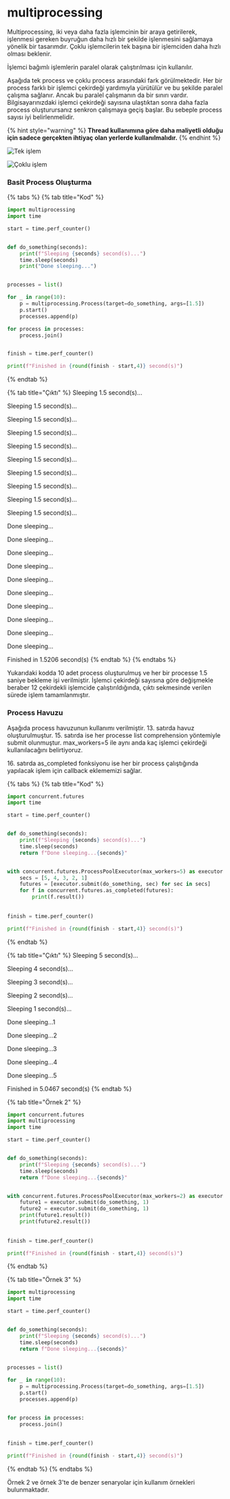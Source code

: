 # multiprocessing

Multiprocessing, iki veya daha fazla işlemcinin bir araya getirilerek, işlenmesi gereken buyruğun daha hızlı bir şekilde işlenmesini sağlamaya yönelik bir tasarımdır. Çoklu işlemcilerin tek başına bir işlemciden daha hızlı olması beklenir.

İşlemci bağımlı işlemlerin paralel olarak çalıştırılması için kullanılır.

Aşağıda tek process ve çoklu process arasındaki fark görülmektedir. Her bir process farklı bir işlemci çekirdeği yardımıyla yürütülür ve bu şekilde paralel çalışma sağlanır. Ancak bu paralel çalışmanın da bir sınırı vardır. Bilgisayarınızdaki işlemci çekirdeği sayısına ulaştıktan sonra daha fazla process oluşturursanız senkron çalışmaya geçiş başlar. Bu sebeple process sayısı iyi belirlenmelidir.

{% hint style="warning" %}
**Thread kullanımına göre daha maliyetli olduğu için sadece gerçekten ihtiyaç olan yerlerde kullanılmalıdır.**
{% endhint %}

![Tek işlem](../../.gitbook/assets/multithreading.png)

![Çoklu işlem](../../.gitbook/assets/multiprocessing.png)

### Basit Process Oluşturma

{% tabs %}
{% tab title="Kod" %}
```python
import multiprocessing
import time

start = time.perf_counter()


def do_something(seconds):
    print(f"Sleeping {seconds} second(s)...")
    time.sleep(seconds)
    print("Done sleeping...")


processes = list()

for _ in range(10):
    p = multiprocessing.Process(target=do_something, args=[1.5])
    p.start()
    processes.append(p)

for process in processes:
    process.join()


finish = time.perf_counter()

print(f"Finished in {round(finish - start,4)} second(s)")
```
{% endtab %}

{% tab title="Çıktı" %}
Sleeping 1.5 second(s)... 

Sleeping 1.5 second(s)... 

Sleeping 1.5 second(s)... 

Sleeping 1.5 second(s)... 

Sleeping 1.5 second(s)... 

Sleeping 1.5 second(s)... 

Sleeping 1.5 second(s)... 

Sleeping 1.5 second(s)... 

Sleeping 1.5 second(s)... 

Sleeping 1.5 second(s)... 

Done sleeping... 

Done sleeping... 

Done sleeping... 

Done sleeping... 

Done sleeping... 

Done sleeping... 

Done sleeping... 

Done sleeping... 

Done sleeping... 

Done sleeping... 

Finished in 1.5206 second(s)
{% endtab %}
{% endtabs %}

Yukarıdaki kodda 10 adet process oluşturulmuş ve her bir processe 1.5 saniye bekleme işi verilmiştir. İşlemci çekirdeği sayısına göre değişmekle beraber 12 çekirdekli işlemcide çalıştırıldığında, çıktı sekmesinde verilen sürede işlem tamamlanmıştır.

### Process Havuzu

Aşağıda process havuzunun kullanımı verilmiştir. 13. satırda havuz oluşturulmuştur. 15. satırda ise her processe list comprehension yöntemiyle submit olunmuştur. max_workers=5 ile aynı anda kaç işlemci çekirdeği kullanılacağını belirtiyoruz.

16\. satırda as_completed fonksiyonu ise her bir process çalıştığında yapılacak işlem için callback eklememizi sağlar.

{% tabs %}
{% tab title="Kod" %}
```python
import concurrent.futures
import time

start = time.perf_counter()


def do_something(seconds):
    print(f"Sleeping {seconds} second(s)...")
    time.sleep(seconds)
    return f"Done sleeping...{seconds}"


with concurrent.futures.ProcessPoolExecutor(max_workers=5) as executor:
    secs = [5, 4, 3, 2, 1]
    futures = [executor.submit(do_something, sec) for sec in secs]
    for f in concurrent.futures.as_completed(futures):
        print(f.result())
        
        
finish = time.perf_counter()

print(f"Finished in {round(finish - start,4)} second(s)")

```
{% endtab %}

{% tab title="Çıktı" %}
Sleeping 5 second(s)... 

Sleeping 4 second(s)... 

Sleeping 3 second(s)... 

Sleeping 2 second(s)... 

Sleeping 1 second(s)... 

Done sleeping...1 

Done sleeping...2 

Done sleeping...3 

Done sleeping...4 

Done sleeping...5 

Finished in 5.0467 second(s)
{% endtab %}

{% tab title="Örnek 2" %}
```python
import concurrent.futures
import multiprocessing
import time

start = time.perf_counter()


def do_something(seconds):
    print(f"Sleeping {seconds} second(s)...")
    time.sleep(seconds)
    return f"Done sleeping...{seconds}"


with concurrent.futures.ProcessPoolExecutor(max_workers=2) as executor:
    future1 = executor.submit(do_something, 1)
    future2 = executor.submit(do_something, 1)
    print(future1.result())
    print(future2.result())
    
    
finish = time.perf_counter()

print(f"Finished in {round(finish - start,4)} second(s)")
```
{% endtab %}

{% tab title="Örnek 3" %}
```python
import multiprocessing
import time

start = time.perf_counter()


def do_something(seconds):
    print(f"Sleeping {seconds} second(s)...")
    time.sleep(seconds)
    return f"Done sleeping...{seconds}"
    

processes = list()

for _ in range(10):
    p = multiprocessing.Process(target=do_something, args=[1.5])
    p.start()
    processes.append(p)


for process in processes:
    process.join()
    
    
finish = time.perf_counter()

print(f"Finished in {round(finish - start,4)} second(s)")

```
{% endtab %}
{% endtabs %}

Örnek 2 ve örnek 3'te de benzer senaryolar için kullanım örnekleri bulunmaktadır.
